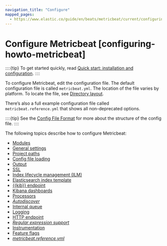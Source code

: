 ```yaml
---
navigation_title: "Configure"
mapped_pages:
  - https://www.elastic.co/guide/en/beats/metricbeat/current/configuring-howto-metricbeat.html
---
```


# Configure Metricbeat [configuring-howto-metricbeat]


::::{tip}
To get started quickly, read [Quick start: installation and configuration](/reference/metricbeat/metricbeat-installation-configuration.md).
::::


To configure Metricbeat, edit the configuration file. The default configuration file is called  `metricbeat.yml`. The location of the file varies by platform. To locate the file, see [Directory layout](/reference/metricbeat/directory-layout.md).

There’s also a full example configuration file called `metricbeat.reference.yml` that shows all non-deprecated options.

::::{tip}
See the [Config File Format](/reference/libbeat/config-file-format.md) for more about the structure of the config file.
::::


The following topics describe how to configure Metricbeat:

* [Modules](/reference/metricbeat/configuration-metricbeat.md)
* [General settings](/reference/metricbeat/configuration-general-options.md)
* [Project paths](/reference/metricbeat/configuration-path.md)
* [Config file loading](/reference/metricbeat/metricbeat-configuration-reloading.md)
* [Output](/reference/metricbeat/configuring-output.md)
* [SSL](/reference/metricbeat/configuration-ssl.md)
* [Index lifecycle management (ILM)](/reference/metricbeat/ilm.md)
* [Elasticsearch index template](/reference/metricbeat/configuration-template.md)
* [{{kib}} endpoint](/reference/metricbeat/setup-kibana-endpoint.md)
* [Kibana dashboards](/reference/metricbeat/configuration-dashboards.md)
* [Processors](/reference/metricbeat/filtering-enhancing-data.md)
* [*Autodiscover*](/reference/metricbeat/configuration-autodiscover.md)
* [Internal queue](/reference/metricbeat/configuring-internal-queue.md)
* [Logging](/reference/metricbeat/configuration-logging.md)
* [HTTP endpoint](/reference/metricbeat/http-endpoint.md)
* [*Regular expression support*](/reference/metricbeat/regexp-support.md)
* [Instrumentation](/reference/metricbeat/configuration-instrumentation.md)
* [Feature flags](/reference/metricbeat/configuration-feature-flags.md)
* [*metricbeat.reference.yml*](/reference/metricbeat/metricbeat-reference-yml.md)

